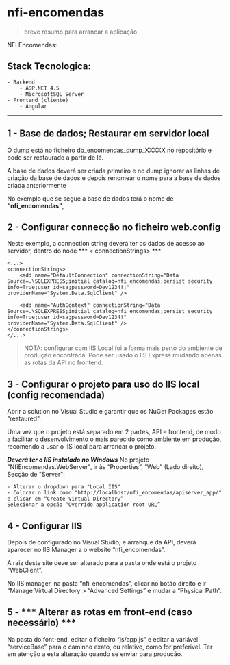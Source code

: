 # nfi-encomendas
> breve resumo para arrancar a aplicação

NFI Encomendas:
## Stack Tecnologica:
    - Backend
        - ASP.NET 4.5
        - MicrosoftSQL Server
    - Frontend (cliente)
        - Angular

---


## 1 - Base de dados; Restaurar em servidor local
O dump está no ficheiro db_encomendas_dump_XXXXX no repositório e pode ser restaurado a partir de lá.

A base de dados deverá ser criada primeiro e no dump ignorar as linhas de criação da base de dados e depois renomear o nome para a base de dados criada anteriormente

No exemplo que se segue a base de dados terá o nome de **“nfi_encomendas”**, 

## 2 - Configurar connecção no ficheiro web.config
Neste exemplo, a connection string deverá ter os dados de acesso ao servidor, dentro do node *** < connectionStrings> ***

```
<...>
<connectionStrings>
    <add name="DefaultConnection" connectionString="Data Source=.\SQLEXPRESS;initial catalog=nfi_encomendas;persist security info=True;user id=sa;password=Dev1234!;"  providerName="System.Data.SqlClient" />

    <add name="AuthContext" connectionString="Data Source=.\SQLEXPRESS;initial catalog=nfi_encomendas;persist security info=True;user id=sa;password=Dev1234!"  providerName="System.Data.SqlClient" />
</connectionStrings>
</...>
```


> NOTA: configurar com IIS Local foi a forma mais perto do ambiente de produção encontrada. Pode ser usado o IIS Express mudando apenas as rotas da API no frontend.

## 3 - Configurar o projeto para uso do IIS local (config recomendada)


Abrir a solution no Visual Studio e garantir que os NuGet Packages estão "restaured".

Uma vez que o projeto está separado em 2 partes, API e frontend, de modo a facilitar o desenvolvimento o mais parecido como ambiente em produção, recomendo a usar o IIS local para arrancar o projeto.

***Deverá ter o IIS instalado no Windows***
No projeto "NfiEncomendas.WebServer", ir às “Properties”, “Web” (Lado direito), Secção de "Server":

    - Alterar o dropdown para "Local IIS"
    - Colocar o link como "http://localhost/nfi_encomendas/apiserver_app/" e clicar em “Create Virtual Directory”    
    Selecionar a opção “Override application root URL”

## 4 - Configurar IIS
Depois de configurado no Visual Studio, e arranque da API, deverá aparecer no IIS Manager a o website “nfi_encomendas”. 

A raiz deste site deve ser alterado para a pasta onde está o projeto “WebClient”.

No IIS manager, na pasta “nfi_encomendas”, clicar no botão direito e ir “Manage Virtual Directory > “Advanced Settings” e mudar a “Physical Path”.

##  5 - *** Alterar as rotas em front-end (caso necessário) ***

Na pasta do font-end, editar o ficheiro “js/app.js” e editar a variável “serviceBase” para o caminho exato, ou relativo, como for preferivel.
Ter em atenção a esta alteração quando se enviar para produção.

